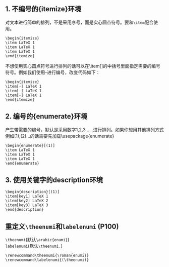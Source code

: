 ## 1. 不编号的{itemize}环境
对文本进行简单的排列，不是采用序号，而是实心圆点符号。要和`\item`配合使用。
```
\begin{itemize}
\item LaTeX 1
\item LaTeX 1
\item LaTeX 1
\end{itemize}
```
不想使用实心圆点符号进行排列的话可以在\item[]的中括号里面指定需要的编号符号。例如我们使用-进行编号，改变代码如下：
```
\begin{itemize}
\item[-] LaTeX 1
\item[-] LaTeX 1
\item[-] LaTeX 1
\end{itemize}
```
## 2. 编号的{enumerate}环境
产生带需要的编号，默认是采用数字1,2,3……进行排列。如果你想用其他排列方式例如(1),(2)…的话需要先加载\usepackage{enumerate}  
```
\begin{enumerate}[(1)]
\item LaTeX 1
\item LaTeX 1
\item LaTeX 1
\end{enumerate}
```
## 3. 使用关键字的description环境
```
\begin{description}[(1)]
\item[key1] LaTeX 1
\item[key2] LaTeX 2
\item[key3] LaTeX 3
\end{description}
```


## 重定义`\theenumi`和`labelenumi` (P100)
`\theenumi`(默认`\arabic{enumi}`)  
`labelenumi`(默认`\theenumi.`)  
```
\renewcommand\theenumi{\roman{enumi}}
\renewcommand\labelenumi{(\theenumi)}
```

##
